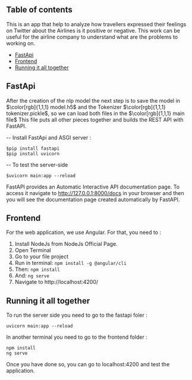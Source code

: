 ## Table of contents
   This is an app that help to analyze how travellers expressed their feelings 
   on Twitter about the Airlines is it positive or negative.
   This work can be useful for the airline company to understand what are the problems to working on.
   
* [FastApi](#fastapi)
* [Frontend](#frontend)
* [Running it all together](#Running-it-all-together)


## FastApi
After the creation of the nlp model the next step is to save the model in $\color[rgb]{1,1,1} model.h5$
and the Tokenizer $\color[rgb]{1,1,1} tokenizer.pickle$, so we can load both files in the $\color[rgb]{1,1,1} main file$ This file puts all other pieces together and builds the REST API with FastAPI.

-- Install FastApi and ASGI server :
```
$pip install fastapi
$pip install uvicorn
```
-- To test the server-side
```
$uvicorn main:app --reload
```
FastAPI provides an Automatic Interactive API documentation page. To access it navigate to http://127.0.0.1:8000/docs in your browser and then you will see the documentation page created automatically by FastAPI.

## Frontend
For the web application, we use Angular. For that, you need to :

1. Install NodeJs from NodeJs Official Page.
2. Open Terminal
3. Go to your file project
4. Run in terminal: ``` npm install -g @angular/cli ```
5. Then: ``` npm install ```
6. And: ``` ng serve ```
7. Navigate to http://localhost:4200/

## Running it all together

To run the server side you need to go to the fastapi foler :
```
uvicorn main:app --reload
```
In another terminal you need to go to the frontend folder :
```
npm install
ng serve
```
Once you have done so, you can go to localhost:4200 and test the application.




